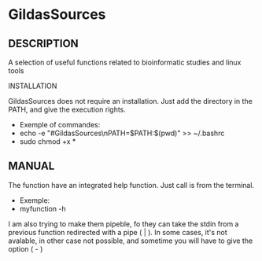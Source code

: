 

<h1>GildasSources</h1>



<h2>DESCRIPTION</h2>

<p>A selection of useful functions related to bioinformatic studies and linux tools</p>



INSTALLATION

<p>GildasSources does not require an installation. Just add the directory in the PATH, and give the execution rights.</p>
<ul>
<li>Exemple of commandes:</li>
<li>echo -e "#GildasSources\nPATH=$PATH:$(pwd)" >> ~/.bashrc</li>
<li>sudo chmod +x *</li>
</ul>


<h2>MANUAL</h2>

<p>The function have an integrated help function. Just call is from the terminal. </p>
<ul>
<li>Exemple:</li>
<li>myfunction -h</li>
</ul>
<p>I am also trying to make them pipeble, fo they can take the stdin from a previous function redirected with a pipe ( | ). In some cases, it's not avalable, in other case not possible, and sometime you will have to give the option ( - )</p>
